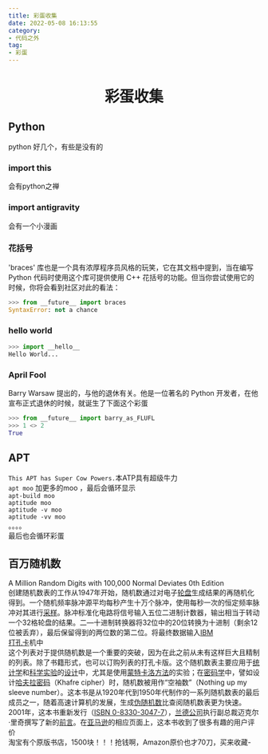 ```yaml
---
title: 彩蛋收集
date: 2022-05-08 16:13:55
category:
- 代码之外
tag:
- 彩蛋
---
```


<!-- more -->
<div align="center" style="font-size:1.4em;"><h2><strong> 彩蛋收集</strong></h2></div>


## Python
python 好几个，有些是没有的  
### import this
会有python之禅
### import antigravity
会有一个小漫画
### 花括号
'braces' 库也是一个具有浓厚程序员风格的玩笑，它在其文档中提到，当在编写 Python 代码时使用这个库可提供使用 C++ 花括号的功能。但当你尝试使用它的时候，你将会看到社区对此的看法：  
```python
>>> from __future__ import braces
SyntaxError: not a chance 
```
### hello world 
```python
>>> import __hello__
Hello World...
```
### April Fool
Barry Warsaw 提出的，与他的退休有关。他是一位著名的 Python 开发者，在他宣布正式退休的时候，就诞生了下面这个彩蛋
```python
>>> from __future__ import barry_as_FLUFL
>>> 1 <> 2
True
```
## APT
`This APT has Super Cow Powers.`本ATP具有超级牛力  
`apt moo` 加更多的moo ，最后会循环显示  
`apt-build moo`  
`aptitude moo `  
`aptitude -v moo `  
`aptitude -vv moo `  
。。。。  
最后也会循环彩蛋

## 百万随机数 
A Million Random Digits with 100,000 Normal Deviates 0th Edition  
创建随机数表的工作从1947年开始，随机数通过对电子[轮盘](https://zh.wikipedia.org/wiki/%E8%BD%AE%E7%9B%98 "轮盘")生成结果的再随机化得到。一个随机频率脉冲源平均每秒产生十万个脉冲，使用每秒一次的恒定频率脉冲对其进行[采样](https://zh.wikipedia.org/wiki/%E9%87%87%E6%A0%B7 "采样")。脉冲标准化电路将信号输入五位二进制计数器，输出相当于转动一个32格轮盘的结果。二—十进制转换器将32位中的20位转换为十进制（剩余12位被丢弃），最后保留得到的两位数的第二位。将最终数据输入[IBM](https://zh.wikipedia.org/wiki/IBM "IBM")<br/>[打孔卡](https://zh.wikipedia.org/wiki/%E6%89%93%E5%AD%94%E5%8D%A1 "打孔卡")机中  
这个列表对于提供随机数是一个重要的突破，因为在此之前从未有这样巨大且精制的列表。除了书籍形式，也可以订购列表的打孔卡版。这个随机数表主要应用于[统计学](https://zh.wikipedia.org/wiki/%E7%BB%9F%E8%AE%A1%E5%AD%A6 "统计学")和[科学实验](https://zh.wikipedia.org/wiki/%E7%A7%91%E5%AD%A6%E5%AE%9E%E9%AA%8C "科学实验")的[设计](https://zh.wikipedia.org/wiki/%E5%AF%A6%E9%A9%97%E8%A8%AD%E8%A8%88 "实验设计")中，尤其是使用[蒙特卡洛方法](https://zh.wikipedia.org/wiki/%E8%92%99%E7%89%B9%E5%8D%A1%E6%B4%9B%E6%96%B9%E6%B3%95 "蒙特卡洛方法")的实验；在[密码学](https://zh.wikipedia.org/wiki/%E5%AF%86%E7%A0%81%E5%AD%A6 "密码学")中，譬如设计[哈夫拉密码](https://zh.wikipedia.org/w/index.php?title=%E5%93%88%E5%A4%AB%E6%8B%89%E5%AF%86%E7%A0%81&action=edit&redlink=1 "哈夫拉密码（页面不存在）")（Khafre cipher）时，随机数被用作“空袖数”（Nothing up my sleeve number）。这本书是从1920年代到1950年代制作的一系列随机数表的最后成员之一，随着高速计算机的发展，生成[伪随机数](https://zh.wikipedia.org/wiki/%E4%BC%AA%E9%9A%8F%E6%9C%BA%E6%95%B0 "伪随机数")比查阅随机数表更为快速。  
2001年，这本书重新发行（[ISBN 0-8330-3047-7](https://zh.wikipedia.org/wiki/Special:%E7%BD%91%E7%BB%9C%E4%B9%A6%E6%BA%90/0833030477)），[兰德公司](https://zh.wikipedia.org/wiki/%E5%85%B0%E5%BE%B7%E5%85%AC%E5%8F%B8 "兰德公司")执行副总裁迈克尔·里奇撰写了新的[前言](https://zh.wikipedia.org/wiki/%E5%89%8D%E8%A8%80 "前言")。在[亚马逊](https://zh.wikipedia.org/wiki/%E4%BA%9A%E9%A9%AC%E9%80%8A%E5%85%AC%E5%8F%B8 "亚马逊公司")的相应页面上，这本书收到了很多有趣的用户评价  
淘宝有个原版书店，1500块！！！抢钱啊，Amazon原价也才70刀，买来收藏-  